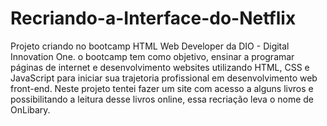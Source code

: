 # Recriando-a-Interface-do-Netflix
Projeto criando no bootcamp HTML Web Developer da DIO - Digital Innovation One. o bootcamp tem como objetivo, ensinar a programar páginas de internet e desenvolvimento websites utilizando HTML, CSS e JavaScript para iniciar sua trajetoria profissional em desenvolvimento web front-end. Neste projeto tentei fazer um site com acesso a alguns livros e possibilitando a leitura desse livros online, essa recriação leva o nome de OnLibary.
